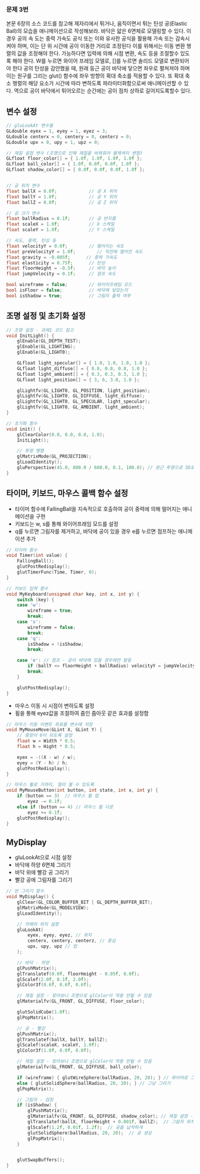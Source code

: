 ### 문제 3번
본문 6장의 소스 코드를 참고해 제자리에서 튀거나, 움직이면서 튀는 탄성 공(Elastic Ball)의 모습을 애니메이션으로 작성해보라. 바닥은 얇은 6면체로 모델링할 수 있다. 이 경우 공의 속 도는 중력 가속도 공식 또는 이와 유사한 공식을 활용해 가속 또는 감속시켜야 하며, 이는 단 위 시간에 공이 이동한 거리로 조정된다 이를 위해서는 이동 변환 행렬의 값을 조정해야 한다. 가능하다면 입력에 의해 시점 변환, 속도 등을 조절할수 있도록 해야 한다. W를 누르면 와이어 프레임 모델로, []를 누르면 솔리드 모델로 변환되어야 한다 공의 탄성을 감안했을 때, 원래 둥근 공이 바닥에 닿으면 좌우로 펼쳐져야 하며 이는 원구를 그리는
glut() 함수에 좌우 방향의 확대 축소를 적용할 수 있다. 또 확대 축소 행렬의 해당 요소가 시간에 따라 변하도록 파라미터화함으로써 애니메이션할 수 있다. 역으로 공이 바닥에서 튀어오르는 순간에는 공이 점차 상하로 길어지도록할수 있다.


## 변수 설정
```cpp
// gluLookAt 변수들
GLdouble eyex = 1, eyey = 1, eyez = 3;
GLdouble centerx = 0, centery = 0, centerz = 0;
GLdouble upx = 0, upy = 1, upz = 0;

// 재질 설정 변수 (조명으로 인해 재질을 바꿔줘야 물체색이 변함)
GLfloat floor_color[] = { 1.0f, 1.0f, 1.0f, 1.0f };
GLfloat ball_color[] = { 1.0f, 0.0f, 0.0f, 1.0f };
GLfloat shadow_color[] = { 0.0f, 0.0f, 0.0f, 1.0f };


// 공 위치 변수
float ballX = 0.0f;            // 공 X 위치
float ballY = 1.0f;            // 공 Y 위치
float ballZ = 0.0f;            // 공 Z 위치

// 공 크기 변수
float ballRadius = 0.1f;       // 공 반지름
float scaleX = 1.0f;           // X 스케일
float scaleY = 1.0f;           // Y 스케일

// 속도, 중력, 탄성 등
float velocityY = 0.0f;        // 떨어지는 속도
float preVelocityY = 1.0f;        // 직전에 떨어진 속도
float gravity = -0.005f;      // 중력 가속도
float elasticity = 0.75f;      // 탄성
float floorHeight = -0.5f;     // 바닥 높이
float jumpVelocity = 0.1f;     // 점프 속도

bool wireframe = false;        // 와이어프레임 모드
bool isFloor = false;          // 바닥에 닿았는지
bool isShadow = true;          // 그림자 출력 여부
```


## 조명 설정 및 초기화 설정
```cpp
// 조명 설정 - 과제1 코드 참고
void InitLight() {
    glEnable(GL_DEPTH_TEST);
    glEnable(GL_LIGHTING);
    glEnable(GL_LIGHT0);

    GLfloat light_specular[] = { 1.0, 1.0, 1.0, 1.0 };
    GLfloat light_diffuse[] = { 0.8, 0.8, 0.8, 1.0 };
    GLfloat light_ambient[] = { 0.3, 0.3, 0.3, 1.0 };
    GLfloat light_position[] = { 3, 6, 3.0, 1.0 };

    glLightfv(GL_LIGHT0, GL_POSITION, light_position);
    glLightfv(GL_LIGHT0, GL_DIFFUSE, light_diffuse);
    glLightfv(GL_LIGHT0, GL_SPECULAR, light_specular);
    glLightfv(GL_LIGHT0, GL_AMBIENT, light_ambient);
}

// 초기화 함수
void init() {
    glClearColor(0.0, 0.0, 0.0, 1.0);
    InitLight();

    // 투영 행렬
    glMatrixMode(GL_PROJECTION);
    glLoadIdentity();
    gluPerspective(45.0, 800.0 / 600.0, 0.1, 100.0); // 원근 투영으로 3D로 보기 위해 (시야각, 가로세로비율, 가까운 거 잘라내기 먼거 잘라내기
}
```

## 타이머, 키보드, 마우스 콜백 함수 설정
- 타이머 함수에 FallingBall을 지속적으로 호출하여 공이 중력에 의해 떨어지는 애니메이션을 구현
- 키보드는 w, s를 통해 와이어프래임 모드를 설정
- q를 누르면 그림자를 제거하고, 바닥에 공이 있을 경우 e를 누르면 점프하는 애니메이션 추가
```cpp
// 타이머 함수
void Timer(int value) {
    FallingBall();
    glutPostRedisplay();
    glutTimerFunc(Time, Timer, 0);
}

// 키보드 입력 함수
void MyKeyboard(unsigned char key, int x, int y) {
    switch (key) {
    case 'w':
        wireframe = true;
        break;
    case 's':
        wireframe = false;
        break;
    case 'q':
        isShadow = !isShadow;
        break;

    case 'e': // 점프 - 공이 바닥에 있을 경우에만 발동
        if (ballY <= floorHeight + ballRadius) velocityY = jumpVelocity;
        break;
    }

    glutPostRedisplay();
}
```
- 마우스 이동 시 시점이 변하도록 설정
- 휠을 통해 eyez값을 조절하여 줌인 줌아웃 같은 효과를 설정함
```cpp
// 마우스 이동 이벤트 좌표를 변수에 저장
void MyMouseMove(GLint X, GLint Y) {
    // 중앙이 0이 되도록 설정
    float w = Width * 0.5;
    float h = Hight * 0.5;

    eyex = -((X - w) / w);
    eyey = (Y - h) / h;
    glutPostRedisplay();
}

// 마우스 휠로 가까이, 멀리 볼 수 있도록
void MyMouseButton(int button, int state, int x, int y) {
    if (button == 3)  // 마우스 휠 업
        eyez -= 0.1f;
    else if (button == 4) // 마우스 휠 다운
        eyez += 0.1f;
    glutPostRedisplay();
}

```

## MyDisplay
- gluLookAt으로 시점 설정
- 바닥에 하양 6면체 그리기
- 바닥 위에 빨강 공 그리기
- 빨강 공에 그림자를 그리기
```cpp
// 씬 그리기 함수
void MyDisplay() {
    glClear(GL_COLOR_BUFFER_BIT | GL_DEPTH_BUFFER_BIT);
    glMatrixMode(GL_MODELVIEW);
    glLoadIdentity();

    // 카메라 위치 설정
    gluLookAt(
        eyex, eyey, eyez, // 위치
        centerx, centery, centerz, // 중심
        upx, upy, upz // 업
    );

    // 바닥 - 하양
    glPushMatrix();
    glTranslatef(0.0f, floorHeight - 0.05f, 0.0f);
    glScalef(2.0f, 0.1f, 2.0f);
    glColor3f(0.6f, 0.6f, 0.6f);

    // 재질 설정 - 찾아보니 조명으로 glColor이 적용 안될 수 있음
    glMaterialfv(GL_FRONT, GL_DIFFUSE, floor_color);

    glutSolidCube(1.0f);
    glPopMatrix();

    // 공 - 빨강
    glPushMatrix();
    glTranslatef(ballX, ballY, ballZ);
    glScalef(scaleX, scaleY, 1.0f);
    glColor3f(1.0f, 0.0f, 0.0f);

    // 재질 설정 - 찾아보니 조명으로 glColor이 적용 안될 수 있음
    glMaterialfv(GL_FRONT, GL_DIFFUSE, ball_color);

    if (wireframe) { glutWireSphere(ballRadius, 20, 20); } // 와이어로 그리기
    else { glutSolidSphere(ballRadius, 20, 20); } // 그냥 그리기
    glPopMatrix();

    // 그림자 - 검정
    if (isShadow) {
        glPushMatrix();
        glMaterialfv(GL_FRONT, GL_DIFFUSE, shadow_color); // 재질 설정 - 찾아보니 조명으로 glColor이 적용 안될 수 있음
        glTranslatef(ballX, floorHeight + 0.001f, ballZ);  // 그림자 위치
        glScalef(1.2f, 0.01f, 1.2f);  // 공을 납작하게
        glutSolidSphere(ballRadius, 20, 20);  // 공 생성
        glPopMatrix();
    }


    glutSwapBuffers();
}
```


